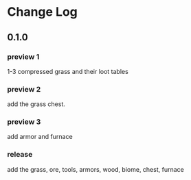 # Change Log

## 0.1.0

### preview 1

1-3 compressed grass and their loot tables

### preview 2

add the grass chest.

### preview 3

add armor and furnace

### release

add the grass, ore, tools, armors, wood, biome, chest, furnace